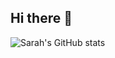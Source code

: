 ## Hi there 👋
![Sarah's GitHub stats](https://github-readme-stats.vercel.app/api?username=kong980&show_icons=true&theme=radical)
